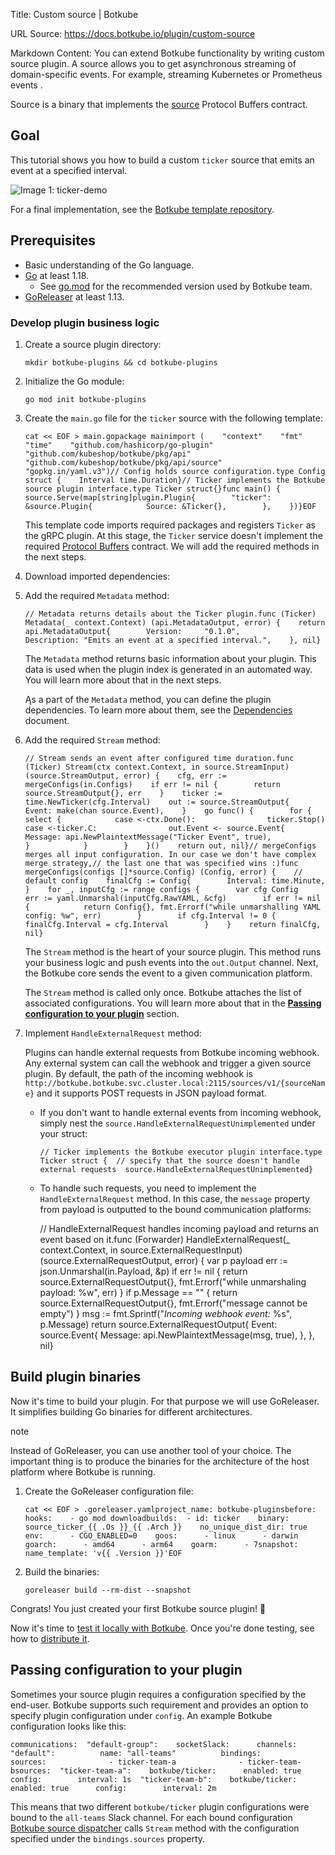 Title: Custom source | Botkube

URL Source: https://docs.botkube.io/plugin/custom-source

Markdown Content:
You can extend Botkube functionality by writing custom source plugin. A source allows you to get asynchronous streaming of domain-specific events. For example, streaming Kubernetes or Prometheus events .

Source is a binary that implements the [source](https://github.com/kubeshop/botkube/blob/main/proto/source.proto) Protocol Buffers contract.

Goal[​](#goal "Direct link to Goal")
------------------------------------

This tutorial shows you how to build a custom `ticker` source that emits an event at a specified interval.

![Image 1: ticker-demo](https://docs.botkube.io/assets/images/ticker-demo-5f751c91c53d518e62975d56a6be5011.gif)

For a final implementation, see the [Botkube template repository](https://docs.botkube.io/plugin/quick-start).

Prerequisites[​](#prerequisites "Direct link to Prerequisites")
---------------------------------------------------------------

*   Basic understanding of the Go language.
*   [Go](https://golang.org/doc/install) at least 1.18.
    *   See [go.mod](https://github.com/kubeshop/botkube/blob/main/go.mod#L1) for the recommended version used by Botkube team.
*   [GoReleaser](https://goreleaser.com/) at least 1.13.

### Develop plugin business logic[​](#develop-plugin-business-logic "Direct link to Develop plugin business logic")

1.  Create a source plugin directory:
    
        mkdir botkube-plugins && cd botkube-plugins
    
2.  Initialize the Go module:
    
        go mod init botkube-plugins
    
3.  Create the `main.go` file for the `ticker` source with the following template:
    
        cat << EOF > main.gopackage mainimport (    "context"    "fmt"    "time"    "github.com/hashicorp/go-plugin"    "github.com/kubeshop/botkube/pkg/api"    "github.com/kubeshop/botkube/pkg/api/source"    "gopkg.in/yaml.v3")// Config holds source configuration.type Config struct {    Interval time.Duration}// Ticker implements the Botkube source plugin interface.type Ticker struct{}func main() {    source.Serve(map[string]plugin.Plugin{        "ticker": &source.Plugin{            Source: &Ticker{},        },    })}EOF
    
    This template code imports required packages and registers `Ticker` as the gRPC plugin. At this stage, the `Ticker` service doesn't implement the required [Protocol Buffers](https://github.com/kubeshop/botkube/blob/main/proto/source.proto) contract. We will add the required methods in the next steps.
    
4.  Download imported dependencies:
    
5.  Add the required `Metadata` method:
    
        // Metadata returns details about the Ticker plugin.func (Ticker) Metadata(_ context.Context) (api.MetadataOutput, error) {    return api.MetadataOutput{        Version:     "0.1.0",        Description: "Emits an event at a specified interval.",    }, nil}
    
    The `Metadata` method returns basic information about your plugin. This data is used when the plugin index is generated in an automated way. You will learn more about that in the next steps.
    
    Ąs a part of the `Metadata` method, you can define the plugin dependencies. To learn more about them, see the [Dependencies](https://docs.botkube.io/plugin/dependencies) document.
    
6.  Add the required `Stream` method:
    
        // Stream sends an event after configured time duration.func (Ticker) Stream(ctx context.Context, in source.StreamInput) (source.StreamOutput, error) {    cfg, err := mergeConfigs(in.Configs)    if err != nil {        return source.StreamOutput{}, err    }    ticker := time.NewTicker(cfg.Interval)    out := source.StreamOutput{        Event: make(chan source.Event),    }    go func() {        for {            select {            case <-ctx.Done():                ticker.Stop()            case <-ticker.C:                out.Event <- source.Event{                    Message: api.NewPlaintextMessage("Ticker Event", true),                }            }        }    }()    return out, nil}// mergeConfigs merges all input configuration. In our case we don't have complex merge strategy,// the last one that was specified wins :)func mergeConfigs(configs []*source.Config) (Config, error) {    // default config    finalCfg := Config{        Interval: time.Minute,    }    for _, inputCfg := range configs {        var cfg Config        err := yaml.Unmarshal(inputCfg.RawYAML, &cfg)        if err != nil {            return Config{}, fmt.Errorf("while unmarshalling YAML config: %w", err)        }        if cfg.Interval != 0 {            finalCfg.Interval = cfg.Interval        }    }    return finalCfg, nil}
    
    The `Stream` method is the heart of your source plugin. This method runs your business logic and push events into the `out.Output` channel. Next, the Botkube core sends the event to a given communication platform.
    
    The `Stream` method is called only once. Botkube attaches the list of associated configurations. You will learn more about that in the [**Passing configuration to your plugin**](#passing-configuration-to-your-plugin) section.
    
7.  Implement `HandleExternalRequest` method:
    
    Plugins can handle external requests from Botkube incoming webhook. Any external system can call the webhook and trigger a given source plugin. By default, the path of the incoming webhook is `http://botkube.botkube.svc.cluster.local:2115/sources/v1/{sourceName}` and it supports POST requests in JSON payload format.
    
    *   If you don't want to handle external events from incoming webhook, simply nest the `source.HandleExternalRequestUnimplemented` under your struct:
        
            // Ticker implements the Botkube executor plugin interface.type Ticker struct {  // specify that the source doesn't handle external requests  source.HandleExternalRequestUnimplemented}
        
    *   To handle such requests, you need to implement the `HandleExternalRequest` method. In this case, the `message` property from payload is outputted to the bound communication platforms:
        
    
        // HandleExternalRequest handles incoming payload and returns an event based on it.func (Forwarder) HandleExternalRequest(_ context.Context, in source.ExternalRequestInput) (source.ExternalRequestOutput, error) {  var p payload  err := json.Unmarshal(in.Payload, &p)  if err != nil {    return source.ExternalRequestOutput{}, fmt.Errorf("while unmarshaling payload: %w", err)  }  if p.Message == "" {    return source.ExternalRequestOutput{}, fmt.Errorf("message cannot be empty")  }  msg := fmt.Sprintf("*Incoming webhook event:* %s", p.Message)  return source.ExternalRequestOutput{    Event: source.Event{      Message: api.NewPlaintextMessage(msg, true),    },  }, nil}
    

Build plugin binaries[​](#build-plugin-binaries "Direct link to Build plugin binaries")
---------------------------------------------------------------------------------------

Now it's time to build your plugin. For that purpose we will use GoReleaser. It simplifies building Go binaries for different architectures.

note

Instead of GoReleaser, you can use another tool of your choice. The important thing is to produce the binaries for the architecture of the host platform where Botkube is running.

1.  Create the GoReleaser configuration file:
    
        cat << EOF > .goreleaser.yamlproject_name: botkube-pluginsbefore:  hooks:    - go mod downloadbuilds:  - id: ticker    binary: source_ticker_{{ .Os }}_{{ .Arch }}    no_unique_dist_dir: true    env:      - CGO_ENABLED=0    goos:      - linux      - darwin    goarch:      - amd64      - arm64    goarm:      - 7snapshot:  name_template: 'v{{ .Version }}'EOF
    
2.  Build the binaries:
    
        goreleaser build --rm-dist --snapshot
    

Congrats! You just created your first Botkube source plugin! 🎉

Now it's time to [test it locally with Botkube](https://docs.botkube.io/plugin/local-testing). Once you're done testing, see how to [distribute it](https://docs.botkube.io/plugin/repo).

Passing configuration to your plugin[​](#passing-configuration-to-your-plugin "Direct link to Passing configuration to your plugin")
------------------------------------------------------------------------------------------------------------------------------------

Sometimes your source plugin requires a configuration specified by the end-user. Botkube supports such requirement and provides an option to specify plugin configuration under `config`. An example Botkube configuration looks like this:

    communications:  "default-group":    socketSlack:      channels:        "default":          name: "all-teams"          bindings:            sources:              - ticker-team-a              - ticker-team-bsources:  "ticker-team-a":    botkube/ticker:      enabled: true      config:        interval: 1s  "ticker-team-b":    botkube/ticker:      enabled: true      config:        interval: 2m

This means that two different `botkube/ticker` plugin configurations were bound to the `all-teams` Slack channel. For each bound configuration [Botkube source dispatcher](https://docs.botkube.io/architecture/#plugin-source-bridge) calls `Stream` method with the configuration specified under the `bindings.sources` property.
